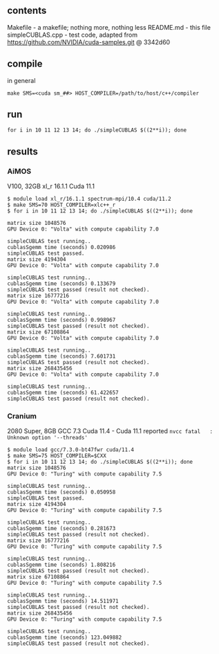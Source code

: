 ## contents

Makefile - a makefile; nothing more, nothing less
README.md - this file
simpleCUBLAS.cpp - test code, adapted from https://github.com/NVIDIA/cuda-samples.git @ 3342d60

## compile

in general

```
make SMS=<cuda sm_##> HOST_COMPILER=/path/to/host/c++/compiler
```

## run

```
for i in 10 11 12 13 14; do ./simpleCUBLAS $((2**i)); done
```

## results

### AiMOS

V100, 32GB
xl_r 16.1.1
Cuda 11.1

```
$ module load xl_r/16.1.1 spectrum-mpi/10.4 cuda/11.2
$ make SMS=70 HOST_COMPILER=xlc++_r
$ for i in 10 11 12 13 14; do ./simpleCUBLAS $((2**i)); done

matrix size 1048576
GPU Device 0: "Volta" with compute capability 7.0

simpleCUBLAS test running..
cublasSgemm time (seconds) 0.020986
simpleCUBLAS test passed.
matrix size 4194304
GPU Device 0: "Volta" with compute capability 7.0

simpleCUBLAS test running..
cublasSgemm time (seconds) 0.133679
simpleCUBLAS test passed (result not checked).
matrix size 16777216
GPU Device 0: "Volta" with compute capability 7.0

simpleCUBLAS test running..
cublasSgemm time (seconds) 0.998967
simpleCUBLAS test passed (result not checked).
matrix size 67108864
GPU Device 0: "Volta" with compute capability 7.0

simpleCUBLAS test running..
cublasSgemm time (seconds) 7.601731
simpleCUBLAS test passed (result not checked).
matrix size 268435456
GPU Device 0: "Volta" with compute capability 7.0

simpleCUBLAS test running..
cublasSgemm time (seconds) 61.422657
simpleCUBLAS test passed (result not checked).
```

### Cranium

2080 Super, 8GB
GCC 7.3
Cuda 11.4 - Cuda 11.1 reported `nvcc fatal   : Unknown option '--threads'`

```
$ module load gcc/7.3.0-bt47fwr cuda/11.4
$ make SMS=75 HOST_COMPILER=$CXX
$ for i in 10 11 12 13 14; do ./simpleCUBLAS $((2**i)); done
matrix size 1048576
GPU Device 0: "Turing" with compute capability 7.5

simpleCUBLAS test running..
cublasSgemm time (seconds) 0.050958
simpleCUBLAS test passed.
matrix size 4194304
GPU Device 0: "Turing" with compute capability 7.5

simpleCUBLAS test running..
cublasSgemm time (seconds) 0.281673
simpleCUBLAS test passed (result not checked).
matrix size 16777216
GPU Device 0: "Turing" with compute capability 7.5

simpleCUBLAS test running..
cublasSgemm time (seconds) 1.808216
simpleCUBLAS test passed (result not checked).
matrix size 67108864
GPU Device 0: "Turing" with compute capability 7.5

simpleCUBLAS test running..
cublasSgemm time (seconds) 14.511971
simpleCUBLAS test passed (result not checked).
matrix size 268435456
GPU Device 0: "Turing" with compute capability 7.5

simpleCUBLAS test running..
cublasSgemm time (seconds) 123.049882
simpleCUBLAS test passed (result not checked).
```
